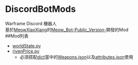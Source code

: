 # DiscordBotMods
Warframe Discord 機器人<br/>
基於[MeowXiaoXiang](https://github.com/MeowXiaoXiang/Meow_Bot-Public_Version-/commits?author=MeowXiaoXiang)的[Meow_Bot-Public_Version-](https://github.com/MeowXiaoXiang/Meow_Bot-Public_Version-)開發的Mod<br/>
##Mod列表<br/>
* [worldState.py](worldState.py)<br/>
* [rivenPrice.py](worldState.py)<br/>
  * 必須搭配[dict](dict)當中的[Weapons.json](Weapons.json)以及[attributes.json](attributes.json)使用
